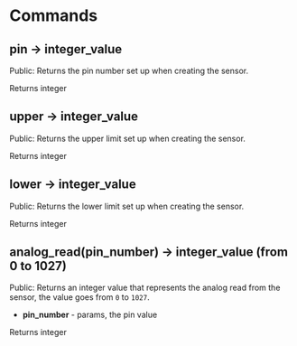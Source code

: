 # Commands

## pin → integer_value

Public: Returns the pin number set up when creating the sensor.

Returns integer

## upper → integer_value

Public: Returns the upper limit set up when creating the sensor.

Returns integer

## lower → integer_value

Public: Returns the lower limit set up when creating the sensor.

Returns integer

## analog_read(pin_number) → integer_value (from 0 to 1027)

Public: Returns an integer value that represents the analog read from the sensor, the value goes from `0` to `1027`.

- **pin_number** -  params, the pin value

Returns integer